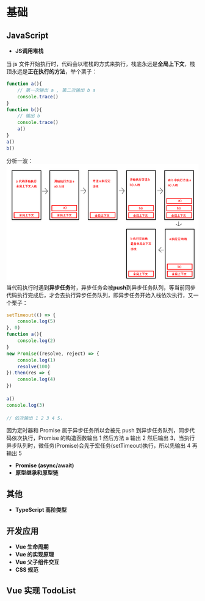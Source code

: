 # 基础
## JavaScript
+ **JS调用堆栈**

当 js 文件开始执行时，代码会以堆栈的方式来执行，栈底永远是**全局上下文**，栈顶永远是**正在执行的方法**，举个栗子：
```JavaScript
function a(){
    // 第一次输出 a , 第二次输出 b a
    console.trace()
}
function b(){
    // 输出 b
    console.trace()
    a()
}
a()
b()
```
分析一波：
![堆栈流程图](https://github.com/yizeruier1/firewing-games/blob/master/%E5%A0%86%E6%A0%88.png "堆栈流程图")
当代码执行时遇到**异步任务**时，异步任务会被**push**到异步任务队列，等当前同步代码执行完成后，才会去执行异步任务队列，即异步任务开始入栈依次执行，又一个栗子：
```JavaScript
setTimeout(() => {
    console.log(5)
}, 0)
function a(){
    console.log(2)
}
new Promise((resolve, reject) => {
    console.log(1)
    resolve(100)
}).then(res => {
    console.log(4)
})

a()
console.log(3)

// 依次输出 1 2 3 4 5，
```

因为定时器和 Promise 属于异步任务所以会被先 push 到异步任务队列，同步代码依次执行，Promise 的构造函数输出 1 然后方法 a 输出 2 然后输出 3，当执行异步队列时，微任务(Promise)会先于宏任务(setTimeout)执行，所以先输出 4 再输出 5

+ **Promise (async/await)**
+ **原型继承和原型链**

## 其他
+ **TypeScript 高阶类型**

## 开发应用
+ **Vue 生命周期**
+ **Vue 的实现原理**
+ **Vue 父子组件交互**
+ **CSS 规范**

## Vue 实现 TodoList